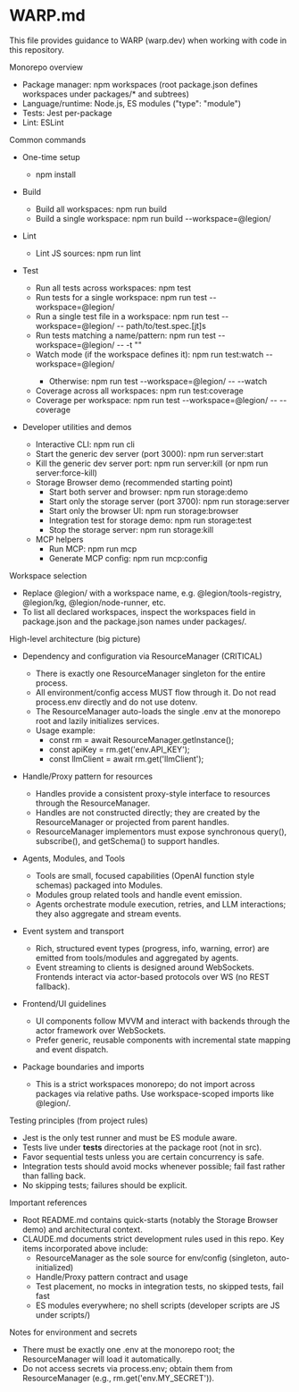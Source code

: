 # WARP.md

This file provides guidance to WARP (warp.dev) when working with code in this repository.

Monorepo overview
- Package manager: npm workspaces (root package.json defines workspaces under packages/* and subtrees)
- Language/runtime: Node.js, ES modules ("type": "module")
- Tests: Jest per-package
- Lint: ESLint

Common commands
- One-time setup
  - npm install

- Build
  - Build all workspaces: npm run build
  - Build a single workspace: npm run build --workspace=@legion/<package>

- Lint
  - Lint JS sources: npm run lint

- Test
  - Run all tests across workspaces: npm test
  - Run tests for a single workspace: npm run test --workspace=@legion/<package>
  - Run a single test file in a workspace: npm run test --workspace=@legion/<package> -- path/to/test.spec.[jt]s
  - Run tests matching a name/pattern: npm run test --workspace=@legion/<package> -- -t "<pattern>"
  - Watch mode (if the workspace defines it): npm run test:watch --workspace=@legion/<package>
    - Otherwise: npm run test --workspace=@legion/<package> -- --watch
  - Coverage across all workspaces: npm run test:coverage
  - Coverage per workspace: npm run test --workspace=@legion/<package> -- --coverage

- Developer utilities and demos
  - Interactive CLI: npm run cli
  - Start the generic dev server (port 3000): npm run server:start
  - Kill the generic dev server port: npm run server:kill (or npm run server:force-kill)
  - Storage Browser demo (recommended starting point)
    - Start both server and browser: npm run storage:demo
    - Start only the storage server (port 3700): npm run storage:server
    - Start only the browser UI: npm run storage:browser
    - Integration test for storage demo: npm run storage:test
    - Stop the storage server: npm run storage:kill
  - MCP helpers
    - Run MCP: npm run mcp
    - Generate MCP config: npm run mcp:config

Workspace selection
- Replace @legion/<package> with a workspace name, e.g. @legion/tools-registry, @legion/kg, @legion/node-runner, etc.
- To list all declared workspaces, inspect the workspaces field in package.json and the package.json names under packages/.

High-level architecture (big picture)
- Dependency and configuration via ResourceManager (CRITICAL)
  - There is exactly one ResourceManager singleton for the entire process.
  - All environment/config access MUST flow through it. Do not read process.env directly and do not use dotenv.
  - The ResourceManager auto-loads the single .env at the monorepo root and lazily initializes services.
  - Usage example:
    - const rm = await ResourceManager.getInstance();
    - const apiKey = rm.get('env.API_KEY');
    - const llmClient = await rm.get('llmClient');

- Handle/Proxy pattern for resources
  - Handles provide a consistent proxy-style interface to resources through the ResourceManager.
  - Handles are not constructed directly; they are created by the ResourceManager or projected from parent handles.
  - ResourceManager implementors must expose synchronous query(), subscribe(), and getSchema() to support handles.

- Agents, Modules, and Tools
  - Tools are small, focused capabilities (OpenAI function style schemas) packaged into Modules.
  - Modules group related tools and handle event emission.
  - Agents orchestrate module execution, retries, and LLM interactions; they also aggregate and stream events.

- Event system and transport
  - Rich, structured event types (progress, info, warning, error) are emitted from tools/modules and aggregated by agents.
  - Event streaming to clients is designed around WebSockets. Frontends interact via actor-based protocols over WS (no REST fallback).

- Frontend/UI guidelines
  - UI components follow MVVM and interact with backends through the actor framework over WebSockets.
  - Prefer generic, reusable components with incremental state mapping and event dispatch.

- Package boundaries and imports
  - This is a strict workspaces monorepo; do not import across packages via relative paths. Use workspace-scoped imports like @legion/<package>.

Testing principles (from project rules)
- Jest is the only test runner and must be ES module aware.
- Tests live under __tests__ directories at the package root (not in src).
- Favor sequential tests unless you are certain concurrency is safe.
- Integration tests should avoid mocks whenever possible; fail fast rather than falling back.
- No skipping tests; failures should be explicit.

Important references
- Root README.md contains quick-starts (notably the Storage Browser demo) and architectural context.
- CLAUDE.md documents strict development rules used in this repo. Key items incorporated above include:
  - ResourceManager as the sole source for env/config (singleton, auto-initialized)
  - Handle/Proxy pattern contract and usage
  - Test placement, no mocks in integration tests, no skipped tests, fail fast
  - ES modules everywhere; no shell scripts (developer scripts are JS under scripts/)

Notes for environment and secrets
- There must be exactly one .env at the monorepo root; the ResourceManager will load it automatically.
- Do not access secrets via process.env; obtain them from ResourceManager (e.g., rm.get('env.MY_SECRET')).

